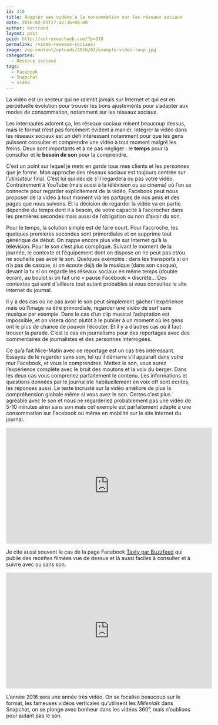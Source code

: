 ```yaml
---
id: 318
title: Adapter ses vidéos à la consommation sur les réseaux sociaux
date: 2016-02-01T17:42:36+00:00
author: bertrand
layout: post
guid: http://votrecoachweb.com/?p=318
permalink: /video-reseaux-sociaux/
image: /wp-content/uploads/2016/02/exemple-video-loup.jpg
categories:
  - Réseaux sociaux
tags:
  - Facebook
  - Snapchat
  - vidéo
---
```

La vidéo est un secteur qui ne ralentit jamais sur Internet et qui est en perpétuelle évolution pour trouver les bons ajustements pour s’adapter aux modes de consommation, notamment sur les réseaux sociaux.<!--more-->

Les internautes adorent ça, les réseaux sociaux misent beaucoup dessus, mais le format n’est pas forcément évident à manier. Intégrer la vidéo dans les réseaux sociaux est un défi intéressant notamment pour que les gens puissent consulter et comprendre une vidéo à tout moment malgré les freins. Deux sont importants et à ne pas négliger : le **temps** pour la consulter et le **besoin de son** pour la comprendre.

C’est un point sur lequel je mets en garde tous mes clients et les personnes que je forme. Mon approche des réseaux sociaux est toujours centrée sur l’utilisateur final. C’est lui qui décide s’il regardera ou pas votre vidéo. Contrairement à YouTube (mais aussi à la télévision ou au cinéma) où l’on se connecte pour regarder explicitement de la vidéo, Facebook peut nous proposer de la vidéo à tout moment via les partages de nos amis et des pages que nous suivons. Et la décision de regarder la vidéo va en partie dépendre du temps dont il a besoin, de votre capacité à l’accrocher dans les premières secondes mais aussi de l’obligation ou non d’avoir du son.

Pour le temps, la solution simple est de faire court. Pour l’accroche, les quelques premières secondes sont primordiales et on supprime tout générique de début. On zappe encore plus vite sur Internet qu’à la télévision. Pour le son c’est plus compliqué. Suivant le moment de la journée, le contexte et l’équipement dont on dispose on ne peut pas et/ou ne souhaite pas avoir le son. Quelques exemples : dans les transports si on n’a pas de casque, si on écoute déjà de la musique (dans son casque), devant la tv si on regarde les réseaux sociaux en même temps (double écran), au boulot si on fait une « pause Facebook » discrète... Des contextes qui sont d'ailleurs tout autant probables si vous consultez le site internet du journal.

Il y a des cas où ne pas avoir le son peut simplement gâcher l’expérience mais où l’image va être primordiale, regarder une vidéo de surf sans musique par exemple. Dans le cas d’un clip musical l’adaptation est impossible, et on visera donc plutôt à le publier à un moment où les gens ont le plus de chance de pouvoir l’écouter. Et il y a d’autres cas où il faut trouver la parade. C’est le cas en journalisme pour des reportages avec des commentaires de journalistes et des personnes interrogées.

Ce qu’a fait Nice-Matin avec ce reportage est un cas très intéressant. Essayez de le regarder sans son, tel qu’il démarre s’il apparait dans votre mur Facebook, et vous le comprendrez. Mettez le son, vous aurez l’expérience complète avec le bruit des moutons et la voix du berger. Dans les deux cas vous comprenez parfaitement le contenu. Les informations et questions données par le journaliste habituellement en voix off sont écrites, les réponses aussi. Le texte incrusté sur la vidéo améliore de plus la compréhension globale même si vous avez le son. Certes c'est plus agréable avec le son et nous ne regarderiez probablement pas une vidéo de 5-10 minutes ainsi sans son mais cet exemple est parfaitement adapté à une consommation sur Facebook ou même en mobilité sur le site internet du journal.

<iframe src="https://www.facebook.com/plugins/video.php?href=https%3A%2F%2Fwww.facebook.com%2FPage.NiceMatin%2Fvideos%2F10154594660822575%2F&show_text=0&width=560" width="560" height="315" style="border:none;overflow:hidden" scrolling="no" frameborder="0" allowTransparency="true" allowFullScreen="true"></iframe>

Je cite aussi souvent le cas de la page Facebook <a href="https://www.facebook.com/buzzfeedtasty/">Tasty par Buzzfeed</a> qui publie des recettes filmées vue de dessus et là aussi faciles à consulter et à suivre avec ou sans son.

<iframe src="https://www.facebook.com/plugins/video.php?href=https%3A%2F%2Fwww.facebook.com%2Fbuzzfeedtasty%2Fvideos%2F1712757625643546%2F&show_text=0&width=560" width="560" height="315" style="border:none;overflow:hidden" scrolling="no" frameborder="0" allowTransparency="true" allowFullScreen="true"></iframe>

L’année 2016 sera une année très vidéo. On se focalise beaucoup sur le format, les fameuses vidéos verticales qu’utilisent les *Millenials* dans Snapchat, on se plonge avec bonheur dans les vidéos 360°, mais n’oublions pour autant pas le son.